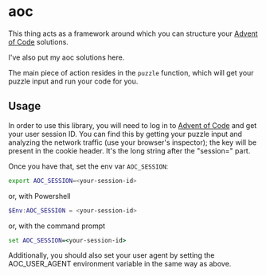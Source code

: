 # aoc

This thing acts as a framework around which you can structure your [Advent of Code](https://adventofcode.com) solutions.

I've also put my aoc solutions here.

The main piece of action resides in the `puzzle` function, which will get your puzzle input
and run your code for you.

## Usage

In order to use this library, you will need to log in to [Advent of Code](https://adventofcode.com) and get your
user session ID. You can find this by getting your puzzle input and analyzing the network traffic (use your browser's inspector); the key will
be present in the cookie header. It's the long string after the "session=" part.

Once you have that, set the env var `AOC_SESSION`:

```bash
export AOC_SESSION=<your-session-id>
```

or, with Powershell

```ps1
$Env:AOC_SESSION = <your-session-id>
```

or, with the command prompt

```bat
set AOC_SESSION=<your-session-id>
```

Additionally, you should also set your user agent by setting the AOC_USER_AGENT environment variable in the same way as above.